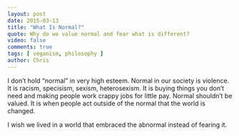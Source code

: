 ```yaml
---
layout: post
date: 2015-03-13
title: "What Is Normal?"
quote: Why do we value normal and fear what is different?
video: false
comments: true
tags: [ veganism, philosophy ]
author: Chris
---
```


I don’t hold “normal” in very high esteem. Normal in our
society is violence. It is racism, specisism, sexism,
heterosexism. It is buying things you don’t need and making
people work crappy jobs for little pay. Normal shouldn’t be
valued. It is when people act outside of the normal that
the world is changed.

I wish we lived in a world that embraced the abnormal
instead of fearing it.
